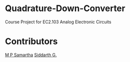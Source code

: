 # Quadrature-Down-Converter
Course Project for EC2.103 Analog Electronic Circuits

# Contributors
[M P Samartha](https://github.com/samarthamp)
[Siddarth G.](https://github.com/IamSid44)
